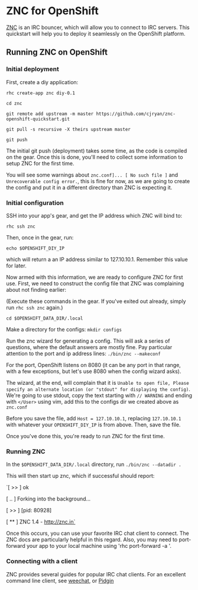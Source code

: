 # ZNC for OpenShift

[ZNC](http://wiki.znc.in/ZNC) is an IRC bouncer, which will allow you to connect to IRC servers. This quickstart will help you to deploy it seamlessly on the OpenShift platform.

## Running ZNC on OpenShift

### Initial deployment
First, create a diy application:

`rhc create-app znc diy-0.1`

`cd znc`

`git remote add upstream -m master https://github.com/cjryan/znc-openshift-quickstart.git`

`git pull -s recursive -X theirs upstream master`

`git push`

The initial git push (deployment) takes some time, as the code is compiled on the gear. Once this is done, you'll need to collect some information to setup ZNC for the first time.

You will see some warnings about `znc.conf]... [ No such file ]` and `Unrecoverable config error.`, this is fine for now, as we are going to create the config and put it in a different directory than ZNC is expecting it.

### Initial configuration

SSH into your app's gear, and get the IP address which ZNC will bind to:

`rhc ssh znc`

Then, once in the gear, run:

`echo $OPENSHIFT_DIY_IP`

 which will return a an IP address similar to 127.10.10.1. Remember this value for later.

Now armed with this information, we are ready to configure ZNC for first use. First, we need to construct the config file that ZNC was complaining about not finding earlier:

(Execute these commands in the gear. If you've exited out already, simply run `rhc ssh znc` again.)

`cd $OPENSHIFT_DATA_DIR/.local`

Make a directory for the configs: `mkdir configs`

Run the znc wizard for generating a config. This will ask a series of questions, where the default answers are mostly fine. Pay particular attention to the port and ip address lines:  `./bin/znc --makeconf`

For the port, OpenShift listens on 8080 (it can be any port in that range, with a few exceptions, but let's use 8080 when the config wizard asks).

The wizard, at the end, will complain that it is `Unable to open file, Please specify an alternate location (or "stdout" for displaying the config)`. We're going to use stdout, copy the text starting with `// WARNING` and ending with `</User>` using vim, add this to the configs dir we created above as `znc.conf`

Before you save the file, add `Host = 127.10.10.1`, replacing `127.10.10.1` with whatever your `OPENSHIFT_DIY_IP` is from above. Then, save the file.

Once you've done this, you're ready to run ZNC for the first time.

### Running ZNC

In the `$OPENSHIFT_DATA_DIR/.local` directory, run `./bin/znc --datadir .`

This will then start up znc, which if successful should report:

`[ >> ] ok

[ .. ] Forking into the background...

[ >> ] [pid: 80928]

[ ** ] ZNC 1.4 - http://znc.in`

Once this occurs, you can use your favorite IRC chat client to connect. The ZNC docs are particularly helpful in this regard. Also, you may need to port-forward your app to your local machine using 'rhc port-forward -a <your app name>'.

### Connecting with a client

ZNC provides several guides for popular IRC chat clients. For an excellent command line client, see [weechat](http://wiki.znc.in/Weechat), or [Pidgin](http://wiki.znc.in/Pidgin)

